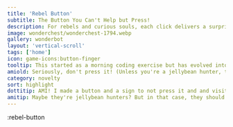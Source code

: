```yaml
---
title: 'Rebel Button'
subtitle: The Button You Can't Help but Press!
description: For rebels and curious souls, each click delivers a surprise!
image: wonderchest/wonderchest-1794.webp
gallery: wonderbot
layout: 'vertical-scroll'
tags: ['home']
icon: game-icons:button-finger
tooltip: This started as a morning coding exercise but has evolved into an leadboard race.
amiold: Seriously, don't press it! (Unless you're a jellybean hunter, then *maaybeee* hit it about 100 times or so...) 🦋🍫🌈
category: novelty
sort: highlight
dottitip: AMI! I made a button and a sign to not press it and and visitors started pressing it. Why are people like this?
amitip: Maybe they're jellybean hunters? But in that case, they should definitely stop around 100 times or so.
---
```


:rebel-button
